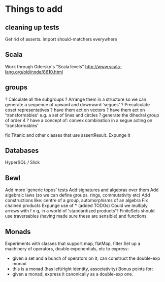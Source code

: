 # Things to add

## cleaning up tests

Get rid of asserts. Import should-matchers everywhere

## Scala
Work through Odersky's "Scala levels"
http://www.scala-lang.org/old/node/8610.html

## groups

? Calculate all the subgroups
? Arrange them in a structure so we can generate a sequence of upward and downward 'segues'
? Precalculate coset representatives
? have them act on vectors
? have them act on 'transformables' e.g. a set of lines and circles
? generate the dihedral group of order 4
? have a concept of: convex combination in a segue acting on 'transformables'

fix Titanic and other classes that use assertResult. Expunge it

## Databases

HyperSQL / Slick

## Bewl
Add more 'generic topos' tests
Add signatures and algebras over them
Add algebraic laws (so we can define groups, rings, commutativity etc)
Add constructions like: centre of a group, automorphisms of an algebra
Fix chained products
Expunge use of * (added TODOs)
Could we multiply arrows with f x g, in a world of 'standardized products'?
FiniteSets should use traversables (having made sure these are sensible) and functions

## Monads

Experiments with classes that support map, flatMap, filter
Set up a machinery of operators, double exponentials, etc to express:
- given a set and a bunch of operators on it, can construct the double-exp monad
- this is a monad (has left/right identity, associativity)
Bonus points for:
- given a monad, express it canonically as a double-exp one.


